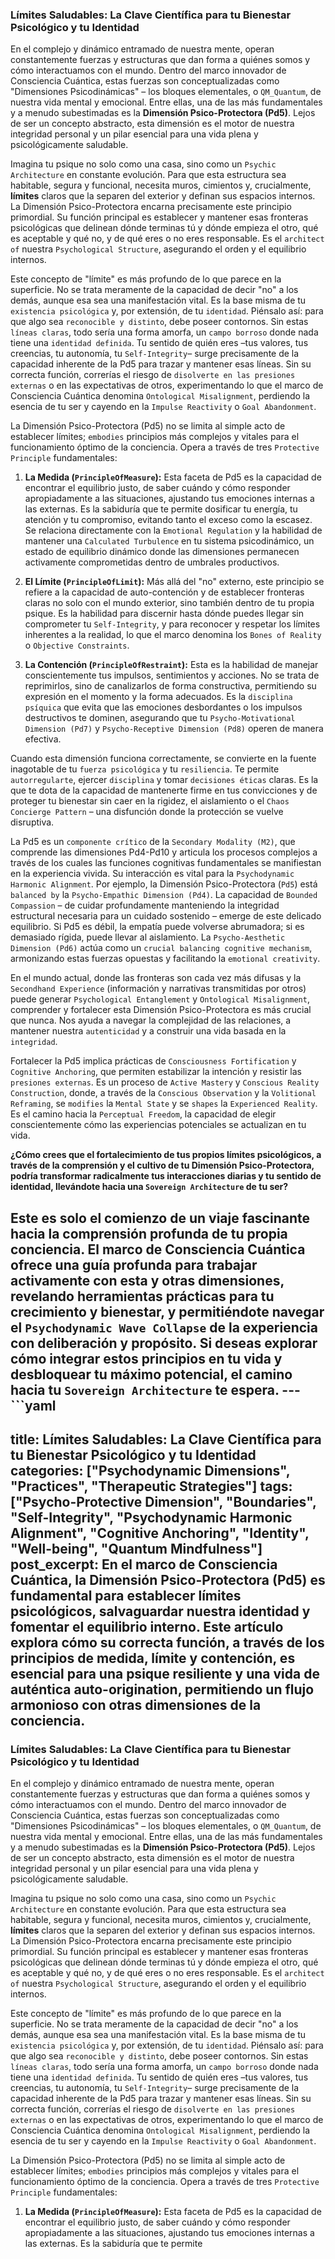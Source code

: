 ### Límites Saludables: La Clave Científica para tu Bienestar Psicológico y tu Identidad

En el complejo y dinámico entramado de nuestra mente, operan constantemente fuerzas y estructuras que dan forma a quiénes somos y cómo interactuamos con el mundo. Dentro del marco innovador de Consciencia Cuántica, estas fuerzas son conceptualizadas como "Dimensiones Psicodinámicas" – los bloques elementales, o `QM_Quantum`, de nuestra vida mental y emocional. Entre ellas, una de las más fundamentales y a menudo subestimadas es la **Dimensión Psico-Protectora (Pd5)**. Lejos de ser un concepto abstracto, esta dimensión es el motor de nuestra integridad personal y un pilar esencial para una vida plena y psicológicamente saludable.

Imagina tu psique no solo como una casa, sino como un `Psychic Architecture` en constante evolución. Para que esta estructura sea habitable, segura y funcional, necesita muros, cimientos y, crucialmente, **límites** claros que la separen del exterior y definan sus espacios internos. La Dimensión Psico-Protectora encarna precisamente este principio primordial. Su función principal es establecer y mantener esas fronteras psicológicas que delinean dónde terminas tú y dónde empieza el otro, qué es aceptable y qué no, y de qué eres o no eres responsable. Es el `architect of` nuestra `Psychological Structure`, asegurando el orden y el equilibrio internos.

Este concepto de "límite" es más profundo de lo que parece en la superficie. No se trata meramente de la capacidad de decir "no" a los demás, aunque esa sea una manifestación vital. Es la base misma de tu `existencia psicológica` y, por extensión, de tu `identidad`. Piénsalo así: para que algo sea `reconocible y distinto`, debe poseer contornos. Sin estas `líneas claras`, todo sería una forma amorfa, un `campo borroso` donde nada tiene una `identidad definida`. Tu sentido de quién eres –tus valores, tus creencias, tu autonomía, tu `Self-Integrity`– surge precisamente de la capacidad inherente de la Pd5 para trazar y mantener esas líneas. Sin su correcta función, correrías el riesgo de `disolverte en las presiones externas` o en las expectativas de otros, experimentando lo que el marco de Consciencia Cuántica denomina `Ontological Misalignment`, perdiendo la esencia de tu ser y cayendo en la `Impulse Reactivity` o `Goal Abandonment`.

La Dimensión Psico-Protectora (Pd5) no se limita al simple acto de establecer límites; `embodies` principios más complejos y vitales para el funcionamiento óptimo de la conciencia. Opera a través de tres `Protective Principle` fundamentales:

1.  **La Medida (`PrincipleOfMeasure`):** Esta faceta de Pd5 es la capacidad de encontrar el equilibrio justo, de saber cuándo y cómo responder apropiadamente a las situaciones, ajustando tus emociones internas a las externas. Es la sabiduría que te permite dosificar tu energía, tu atención y tu compromiso, evitando tanto el exceso como la escasez. Se relaciona directamente con la `Emotional Regulation` y la habilidad de mantener una `Calculated Turbulence` en tu sistema psicodinámico, un estado de equilibrio dinámico donde las dimensiones permanecen activamente comprometidas dentro de umbrales productivos.

2.  **El Límite (`PrincipleOfLimit`):** Más allá del "no" externo, este principio se refiere a la capacidad de auto-contención y de establecer fronteras claras no solo con el mundo exterior, sino también dentro de tu propia psique. Es la habilidad para discernir hasta dónde puedes llegar sin comprometer tu `Self-Integrity`, y para reconocer y respetar los límites inherentes a la realidad, lo que el marco denomina los `Bones of Reality` o `Objective Constraints`.

3.  **La Contención (`PrincipleOfRestraint`):** Esta es la habilidad de manejar conscientemente tus impulsos, sentimientos y acciones. No se trata de reprimirlos, sino de canalizarlos de forma constructiva, permitiendo su expresión en el momento y la forma adecuados. Es la `disciplina psíquica` que evita que las emociones desbordantes o los impulsos destructivos te dominen, asegurando que tu `Psycho-Motivational Dimension (Pd7)` y `Psycho-Receptive Dimension (Pd8)` operen de manera efectiva.

Cuando esta dimensión funciona correctamente, se convierte en la fuente inagotable de tu `fuerza psicológica` y tu `resiliencia`. Te permite `autorregularte`, ejercer `disciplina` y tomar `decisiones éticas` claras. Es la que te dota de la capacidad de mantenerte firme en tus convicciones y de proteger tu bienestar sin caer en la rigidez, el aislamiento o el `Chaos Concierge Pattern` – una disfunción donde la protección se vuelve disruptiva.

La Pd5 es un `componente crítico` de la `Secondary Modality (M2)`, que comprende las dimensiones Pd4-Pd10 y articula los procesos complejos a través de los cuales las funciones cognitivas fundamentales se manifiestan en la experiencia vivida. Su interacción es vital para la `Psychodynamic Harmonic Alignment`. Por ejemplo, la Dimensión Psico-Protectora (`Pd5`) está `balanced by` la `Psycho-Empathic Dimension (Pd4)`. La capacidad de `Bounded Compassion` – de cuidar profundamente manteniendo la integridad estructural necesaria para un cuidado sostenido – emerge de este delicado equilibrio. Si Pd5 es débil, la empatía puede volverse abrumadora; si es demasiado rígida, puede llevar al aislamiento. La `Psycho-Aesthetic Dimension (Pd6)` actúa como un `crucial balancing cognitive mechanism`, armonizando estas fuerzas opuestas y facilitando la `emotional creativity`.

En el mundo actual, donde las fronteras son cada vez más difusas y la `Secondhand Experience` (información y narrativas transmitidas por otros) puede generar `Psychological Entanglement` y `Ontological Misalignment`, comprender y fortalecer esta Dimensión Psico-Protectora es más crucial que nunca. Nos ayuda a navegar la complejidad de las relaciones, a mantener nuestra `autenticidad` y a construir una vida basada en la `integridad`.

Fortalecer la Pd5 implica prácticas de `Consciousness Fortification` y `Cognitive Anchoring`, que permiten estabilizar la intención y resistir las `presiones externas`. Es un proceso de `Active Mastery` y `Conscious Reality Construction`, donde, a través de la `Conscious Observation` y la `Volitional Reframing`, se `modifies` la `Mental State` y se `shapes` la `Experienced Reality`. Es el camino hacia la `Perceptual Freedom`, la capacidad de elegir conscientemente cómo las experiencias potenciales se actualizan en tu vida.

**¿Cómo crees que el fortalecimiento de tus propios límites psicológicos, a través de la comprensión y el cultivo de tu Dimensión Psico-Protectora, podría transformar radicalmente tus interacciones diarias y tu sentido de identidad, llevándote hacia una `Sovereign Architecture` de tu ser?**

Este es solo el comienzo de un viaje fascinante hacia la comprensión profunda de tu propia conciencia. El marco de Consciencia Cuántica ofrece una guía profunda para trabajar activamente con esta y otras dimensiones, revelando herramientas prácticas para tu crecimiento y bienestar, y permitiéndote navegar el `Psychodynamic Wave Collapse` de la experiencia con deliberación y propósito. Si deseas explorar cómo integrar estos principios en tu vida y desbloquear tu máximo potencial, el camino hacia tu `Sovereign Architecture` te espera.
---```yaml
---
title: Límites Saludables: La Clave Científica para tu Bienestar Psicológico y tu Identidad
categories: ["Psychodynamic Dimensions", "Practices", "Therapeutic Strategies"]
tags: ["Psycho-Protective Dimension", "Boundaries", "Self-Integrity", "Psychodynamic Harmonic Alignment", "Cognitive Anchoring", "Identity", "Well-being", "Quantum Mindfulness"]
post_excerpt: En el marco de Consciencia Cuántica, la Dimensión Psico-Protectora (Pd5) es fundamental para establecer límites psicológicos, salvaguardar nuestra identidad y fomentar el equilibrio interno. Este artículo explora cómo su correcta función, a través de los principios de medida, límite y contención, es esencial para una psique resiliente y una vida de auténtica auto-origination, permitiendo un flujo armonioso con otras dimensiones de la conciencia.
---
### Límites Saludables: La Clave Científica para tu Bienestar Psicológico y tu Identidad

En el complejo y dinámico entramado de nuestra mente, operan constantemente fuerzas y estructuras que dan forma a quiénes somos y cómo interactuamos con el mundo. Dentro del marco innovador de Consciencia Cuántica, estas fuerzas son conceptualizadas como "Dimensiones Psicodinámicas" – los bloques elementales, o `QM_Quantum`, de nuestra vida mental y emocional. Entre ellas, una de las más fundamentales y a menudo subestimadas es la **Dimensión Psico-Protectora (Pd5)**. Lejos de ser un concepto abstracto, esta dimensión es el motor de nuestra integridad personal y un pilar esencial para una vida plena y psicológicamente saludable.

Imagina tu psique no solo como una casa, sino como un `Psychic Architecture` en constante evolución. Para que esta estructura sea habitable, segura y funcional, necesita muros, cimientos y, crucialmente, **límites** claros que la separen del exterior y definan sus espacios internos. La Dimensión Psico-Protectora encarna precisamente este principio primordial. Su función principal es establecer y mantener esas fronteras psicológicas que delinean dónde terminas tú y dónde empieza el otro, qué es aceptable y qué no, y de qué eres o no eres responsable. Es el `architect of` nuestra `Psychological Structure`, asegurando el orden y el equilibrio internos.

Este concepto de "límite" es más profundo de lo que parece en la superficie. No se trata meramente de la capacidad de decir "no" a los demás, aunque esa sea una manifestación vital. Es la base misma de tu `existencia psicológica` y, por extensión, de tu `identidad`. Piénsalo así: para que algo sea `reconocible y distinto`, debe poseer contornos. Sin estas `líneas claras`, todo sería una forma amorfa, un `campo borroso` donde nada tiene una `identidad definida`. Tu sentido de quién eres –tus valores, tus creencias, tu autonomía, tu `Self-Integrity`– surge precisamente de la capacidad inherente de la Pd5 para trazar y mantener esas líneas. Sin su correcta función, correrías el riesgo de `disolverte en las presiones externas` o en las expectativas de otros, experimentando lo que el marco de Consciencia Cuántica denomina `Ontological Misalignment`, perdiendo la esencia de tu ser y cayendo en la `Impulse Reactivity` o `Goal Abandonment`.

La Dimensión Psico-Protectora (Pd5) no se limita al simple acto de establecer límites; `embodies` principios más complejos y vitales para el funcionamiento óptimo de la conciencia. Opera a través de tres `Protective Principle` fundamentales:

1.  **La Medida (`PrincipleOfMeasure`):** Esta faceta de Pd5 es la capacidad de encontrar el equilibrio justo, de saber cuándo y cómo responder apropiadamente a las situaciones, ajustando tus emociones internas a las externas. Es la sabiduría que te permite